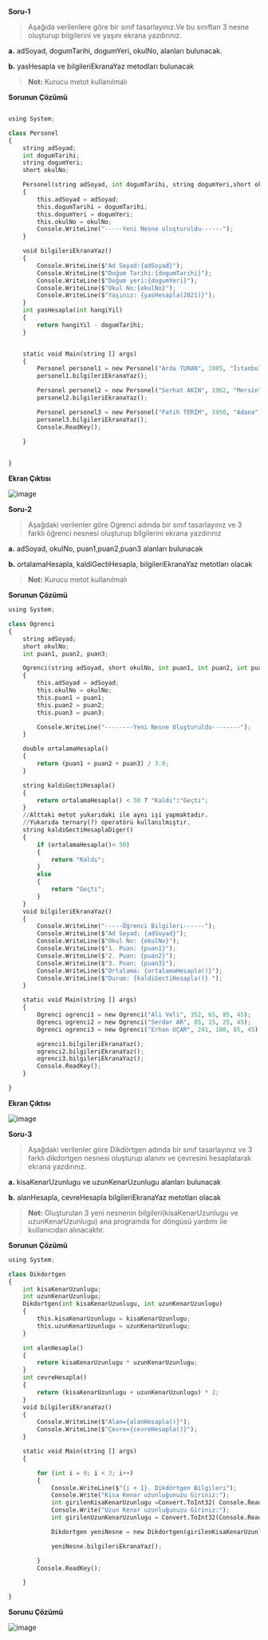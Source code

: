 
**Soru-1**
> Aşağıda verilenlere göre  bir sınıf tasarlayınız.Ve bu sınıftan 3 nesne oluşturup bilgilerini ve yaşını ekrana yazdırınız.

**a.** adSoyad, dogumTarihi, dogumYeri, okulNo,  alanları bulunacak.

**b.** yasHesapla ve bilgileriEkranaYaz metodları bulunacak

> **Not:** Kurucu metot kullanılmalı


**Sorunun Çözümü**

```python

using System;

class Personel
{
    string adSoyad;
    int dogumTarihi;
    string dogumYeri;
    short okulNo;

    Personel(string adSoyad, int dogumTarihi, string dogumYeri,short okulNo)
    {
        this.adSoyad = adSoyad;
        this.dogumTarihi = dogumTarihi;
        this.dogumYeri = dogumYeri;
        this.okulNo = okulNo;
        Console.WriteLine("-----Yeni Nesne oluşturuldu------");
    }

    void bilgileriEkranaYaz()
    {
        Console.WriteLine($"Ad Soyad:{adSoyad}");
        Console.WriteLine($"Doğum Tarihi:{dogumTarihi}");
        Console.WriteLine($"Doğum yeri:{dogumYeri}");
        Console.WriteLine($"Okul No:{okulNo}");
        Console.WriteLine($"Yaşınız: {yasHesapla(2021)}");
    }
    int yasHesapla(int hangiYil)
    {
        return hangiYil - dogumTarihi;
    }


    static void Main(string [] args)
    {
        Personel personel1 = new Personel("Arda TURAN", 1985, "İstanbul", 254);
        personel1.bilgileriEkranaYaz();

        Personel personel2 = new Personel("Serhat AKIN", 1962, "Mersin", 250);
        personel2.bilgileriEkranaYaz();

        Personel personel3 = new Personel("Fatih TERİM", 1950, "Adana", 300);
        personel3.bilgileriEkranaYaz();
        Console.ReadKey();

    }
    

}

```

**Ekran Çıktısı**

![image](https://user-images.githubusercontent.com/28144917/136901701-33404da5-4c38-4c37-9bcc-b761f3463e98.png)


**Soru-2**
> Aşağdaki verilenler göre Ogrenci adında bir sınıf tasarlayınız ve 3 farklı öğrenci nesnesi oluşturup bilgilerini ekrana yazdırınız

**a.** adSoyad, okulNo, puan1,puan2,puan3 alanları bulunacak

**b.** ortalamaHesapla, kaldiGectiHesapla, bilgileriEkranaYaz metotları olacak

> **Not:** Kurucu metot kullanılmalı


**Sorunun Çözümü**

```python
using System;

class Ogrenci
{
    string adSoyad;
    short okulNo;
    int puan1, puan2, puan3;

    Ogrenci(string adSoyad, short okulNo, int puan1, int puan2, int puan3)
    {
        this.adSoyad = adSoyad;
        this.okulNo = okulNo;
        this.puan1 = puan1;
        this.puan2 = puan2;
        this.puan3 = puan3;

        Console.WriteLine("--------Yeni Nesne Oluşturuldu--------");
    }

    double ortalamaHesapla()
    {
        return (puan1 + puan2 + puan3) / 3.0;
    }

    string kaldiGectiHesapla()
    {
        return ortalamaHesapla() < 50 ? "Kaldı":"Geçti";
    }
    //Alttaki metot yukarıdaki ile aynı işi yapmaktadır.
    //Yukarıda ternary(?) operatörü kullanılmıştır.
    string kaldiGectiHesaplaDiger()
    {
        if (ortalamaHesapla()< 50)
        {
            return "Kaldı";
        }
        else
        {
            return "Geçti";
        }
    }
    void bilgileriEkranaYaz()
    {
        Console.WriteLine("-----Öğrenci Bilgileri------");
        Console.WriteLine($"Ad Soyad: {adSoyad}");
        Console.WriteLine($"Okul No: {okulNo}");
        Console.WriteLine($"1. Puan: {puan1}");
        Console.WriteLine($"2. Puan: {puan2}");
        Console.WriteLine($"3. Puan: {puan3}");
        Console.WriteLine($"Ortalama: {ortalamaHesapla()}");
        Console.WriteLine($"Durum: {kaldiGectiHesapla()} ");
    }

    static void Main(string [] args)
    {
        Ogrenci ogrenci1 = new Ogrenci("Ali Veli", 352, 65, 85, 45);
        Ogrenci ogrenci2 = new Ogrenci("Serdar AR", 85, 15, 25, 45);
        Ogrenci ogrenci3 = new Ogrenci("Erhan UÇAR", 241, 100, 85, 45);

        ogrenci1.bilgileriEkranaYaz();
        ogrenci2.bilgileriEkranaYaz();
        ogrenci3.bilgileriEkranaYaz();
        Console.ReadKey();
    }

}
```

**Ekran Çıktısı**

![image](https://user-images.githubusercontent.com/28144917/136907119-92ebf530-39ef-43d2-8241-1ceaaa66984a.png)


**Soru-3**
> Aşağdaki verilenler göre Dikdörtgen adında bir sınıf tasarlayınız ve 3 farklı dikdortgen nesnesi oluşturup alanını ve çevresini hesaplatarak ekrana yazdırınız.

**a.** kisaKenarUzunlugu ve uzunKenarUzunlugu alanları bulunacak

**b.** alanHesapla, cevreHesapla bilgileriEkranaYaz metotları olacak

> **Not:**  Oluşturulan 3 yeni nesnenin  bilgileri(kisaKenarUzunlugu ve uzunKenarUzunlugu) ana programda for döngüsü yardımı ile kullanıcıdan alınacaktır.


**Sorunun Çözümü**

```python
using System;

class Dikdortgen
{
    int kisaKenarUzunlugu;
    int uzunKenarUzunlugu;
    Dikdortgen(int kisaKenarUzunlugu, int uzunKenarUzunlugu)
    {
        this.kisaKenarUzunlugu = kisaKenarUzunlugu;
        this.uzunKenarUzunlugu = uzunKenarUzunlugu;
    }

    int alanHesapla()
    {
        return kisaKenarUzunlugu * uzunKenarUzunlugu;
    }
    int cevreHesapla()
    {
        return (kisaKenarUzunlugu + uzunKenarUzunlugu) * 2;
    }
    void bilgileriEkranaYaz()
    {
        Console.WriteLine($"Alan={alanHesapla()}");
        Console.WriteLine($"Çevre={cevreHesapla()}");
    }

    static void Main(string [] args)
    {

        for (int i = 0; i < 3; i++)
        {
            Console.WriteLine($"{i + 1}. Dikdörtgen Bilgileri");
            Console.Write("Kisa Kenar uzunluğunuzu Giriniz:");
            int girilenKisaKenarUzunlugu =Convert.ToInt32( Console.ReadLine());
            Console.Write("Uzun Kenar uzunluğunuzu Giriniz:");
            int girilenUzunKenarUzunlugu = Convert.ToInt32(Console.ReadLine());

            Dikdortgen yeniNesne = new Dikdortgen(girilenKisaKenarUzunlugu, girilenUzunKenarUzunlugu);

            yeniNesne.bilgileriEkranaYaz();

        }
        Console.ReadKey();

    }

}
```

**Sorunu Çözümü**

![image](https://user-images.githubusercontent.com/28144917/136916693-6b27c637-dde9-4d5a-9f64-c41a0448470f.png)
